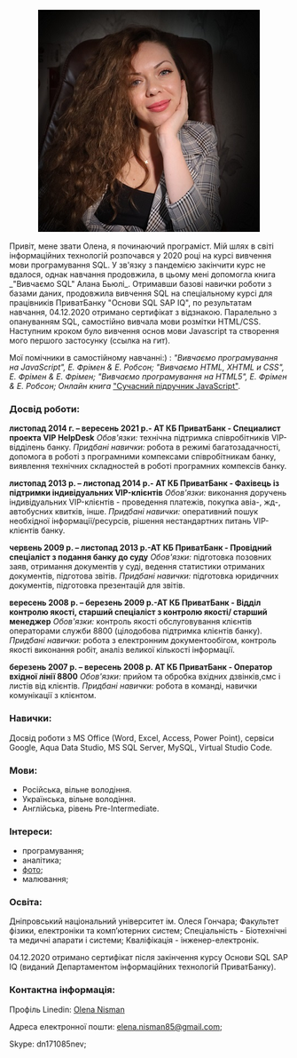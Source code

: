  <p align="center">
<img src="my_photo.png" alt="my_photo">
 </p>
   Привіт, мене звати Олена, я починаючий програміст. Мій шлях в світі інформаційних технологій розпочався
у 2020 році на курсі вивчення мови програмування SQL. У зв'язку з пандемією закінчити курс не вдалося,
однак навчання продовжила, в цьому мені допомогла книга _"Вивчаємо SQL" Алана Бьюлі_. Отримавши базові навички роботи 
з базами даних, продовжила вивчення SQL на спеціальному курсі для працівників ПриватБанку "Основи SQL SAP IQ", по
результатам навчання, 04.12.2020 отримано сертифікат з відзнакою. Паралельно з опануванням SQL, самостійно вивчала 
мови розмітки HTML/CSS. Наступним кроком було вивчення основ мови Javascript та створення мого першого застосунку
(ссылка на гит).

Мої помічники в самостійному навчанні:) :
_"Вивчаємо програмування на JavaScript", Е. Фрімен & Е. Робсон;
"Вивчаємо HTML, XHTML и CSS", Е. Фрімен & Е. Фрімен;
"Вивчаємо програмування на HTML5", Е. Фрімен & Е. Робсон;
Онлайн книга_ ["Сучасний підручник JavaScript"](https://learn.javascript.ru/).

### Досвід роботи:

**листопад 2014 г. – вересень 2021 р.- АТ КБ ПриватБанк - Специалист проекта VIP HelpDesk**
*Обов'язки:* технічна підтримка співробітників VIP-відділень банку.
*Придбані навички:* робота в режимі багатозадачності, допомога в роботі з програмними компексами співробітникам банку,
виявлення технічних складностей в роботі програмних компексів банку.

**листопад 2013 р. – листопад 2014 р.- АТ КБ ПриватБанк -  Фахівець із підтримки індивідуальних VIP-клієнтів**
*Обов'язки:* виконання доручень індивідуальних VIP-клієнтів - проведення платежів, покупка авіа-, жд-, 
автобусних  квитків, інше.
*Придбані навички:* оперативний пошук необхідної інформації/ресурсів, рішення нестандартних питань VIP-клієнтів банку.

**червень 2009 р. – листопад 2013 р.-АТ КБ ПриватБанк - Провідний спеціаліст з подання банку до суду**
*Обов'язки:* підготовка позовних заяв, отримання документів у суді, ведення статистики отриманих документів, підготова звітів.
*Придбані навички:* підготовка юридичних документів, підготовка презентацій для звітів.

**вересень 2008 р. – березень 2009 р.-АТ КБ ПриватБанк - Відділ контролю якості, старший спеціаліст з контролю якості/
старший менеджер**
*Обов'язки:* контроль якості обслуговування клієнтів операторами служби 8800 (цілодобова підтримка клієнтів банку).
*Придбані навички:* робота з електронним документообігом, контроль якості виконання робіт, аналіз великої кількості 
інформації.

**березень 2007 р. – вересень 2008 р. АТ КБ ПриватБанк - Оператор вхідної лінії 8800**
*Обов'язки:* прийом та обробка вхідних дзвінків,смс і листів від клієнтів.
*Придбані навички:* робота в команді, навички комунікації з клієнтом.

### Навички:

Досвід роботи з MS Office (Word, Exсel, Access, Power Point), сервіси Google, Aqua Data Studio, MS SQL Server, MySQL, Virtual Studio Code.

### Мови:

- Російська, вільне володіння.
- Українська, вільне володіння.
- Англійська, рівень Pre-Intermediate.

### Інтереси:

- програмування;
- аналітика;
- [фото](https://stock.adobe.com/ru/contributor/210680551/El%20Amber);
- малювання;

### Освіта:

Дніпровський національний університет ім. Олеся Гончара;
Факультет фізики, електроніки та комп’ютерних систем;
Спеціальність - Біотехнічні та медичні апарати і системи;
Кваліфікація - інженер-електронік.

04.12.2020 отримано сертифікат після закінчення курсу Основи SQL SAP IQ (виданий Департаментом інформаційних технологій ПриватБанку).

### Контактна інформація:

Профіль Linedin:
[Olena Nisman](https://www.linkedin.com/in/olena-nisman-a9ab06225/)

Адреса електронної пошти:
elena.nisman85@gmail.com;

Skype: dn171085nev;
